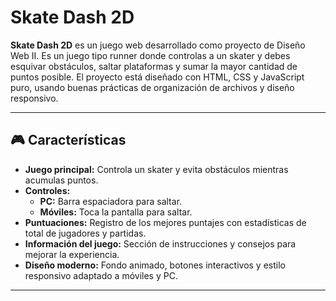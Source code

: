 # Skate Dash 2D

**Skate Dash 2D** es un juego web desarrollado como proyecto de Diseño Web II. Es un juego tipo runner donde controlas a un skater y debes esquivar obstáculos, saltar plataformas y sumar la mayor cantidad de puntos posible. El proyecto está diseñado con HTML, CSS y JavaScript puro, usando buenas prácticas de organización de archivos y diseño responsivo.

---

## 🎮 Características

- **Juego principal:** Controla un skater y evita obstáculos mientras acumulas puntos.
- **Controles:**  
  - **PC:** Barra espaciadora para saltar.  
  - **Móviles:** Toca la pantalla para saltar.  
- **Puntuaciones:** Registro de los mejores puntajes con estadísticas de total de jugadores y partidas.  
- **Información del juego:** Sección de instrucciones y consejos para mejorar la experiencia.  
- **Diseño moderno:** Fondo animado, botones interactivos y estilo responsivo adaptado a móviles y PC.  

---
